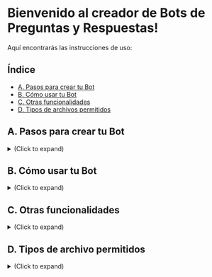 # Bienvenido al creador de Bots de Preguntas y Respuestas!

Aquí encontrarás las instrucciones de uso:

## Índice
* [A. Pasos para crear tu Bot](#pasos_crear_bot)
* [B. Cómo usar tu Bot](#uso_bot)
* [C. Otras funcionalidades](#otros)
* [D. Tipos de archivos permitidos](#tipos_archivo)


<a name="pasos_crear_bot"></a>
## A. Pasos para crear tu Bot
<details> 
<summary> (Click to expand) </summary>
<br /> 
	
1. **Crea una colección de documentos** vacía.
	1. En el menú de la izquierda, clica en "Nueva colección".
 	2. Introduce los datos.
<img width="391" alt="tutorial_1" src="https://github.com/user-attachments/assets/51908dc8-8e53-46b9-9ab9-f1357f96a0e8">


2. **Sube tus documentos**. [Clica aquí para ver los tipos de archivo válidos](#tipos_archivo)
	1. Selecciona tu colección en el menú de la izquierda
 	2. Ve a la pestaña **Colección**
	3. Súbelos en el drag-and-drop
	3. Clica en "Subir documentos".
	4. Verás que el número de archivos cargados en la parte superior de la página se ha actualizado.
<img width="411" alt="tutorial_2" src="https://github.com/user-attachments/assets/f0dccb0b-bc41-46e0-9180-c907c0fc3e6b">


3. **Recalcula tu colección**. Para que los cambios de los nuevos documentos surtan efecto, tienes que recalcular la colección.
	1. Selecciona tu colección en el menú de la izquierda
 	2. Ve a la pestaña "Colección"
	3. Clica en el botón "Recalcular colección".
 	4. Verás que en la parte superior de la página aparece que la colección acaba de recalcularse
<img width="397" alt="tutorial_3" src="https://github.com/user-attachments/assets/ec8c6f4f-9d80-4ebb-a405-613f3ad28159">


Voilà! Tu colección está lista para [usarse](#uso_bot).

</details>


<a name="uso_bot"></a>
## B. Cómo usar tu Bot
<details> 
<summary> (Click to expand)</summary>
<br /> 
	
1. **Asegúrate de tener marcada la casilla de tu colección**
2. **Ve a la pestaña de "Uso"**. Esta pestaña te permite buscar fragmentos de texto relevantes para una pregunta e incluso responder a esa pregunta, siempre que la información esté contenida en los documentos que acabas de subir. Puedes interactuar desde esta pestaña, o copiarte el comando para hacerlo desde tu terminal.
<img width="394" alt="tutorial_uso" src="https://github.com/user-attachments/assets/ef56a216-a04b-4d59-a533-dceff7135ca1">


</details>


<a name="otros"></a>
## C. Otras funcionalidades
<details>
<summary>(Click to expand)</summary>
<br /> 

Tienes a tu disposición otras funcionalidades muy útiles:

### C.1 Evalúa tu Bot
En la pestaña **Evaluación** puedes estimar la calidad de tu bot. Para ello necesitas subir tú un conjunto de preguntas y respuestas correctas. Estas se compararán con las respuestas automáticas de tu bot para determinar la calidad, así que es muy importante que las respuestas sean válidas.

1. Vete a la pestaña **Evaluación**
2. Sube tu archivo con preguntas y respuestas correctas. 
3. Clica en "Evaluar"

La evaluación se muestra abajo.

Estamos trabajando para que en el futuro no tengas que crear tú la serie de preguntas y respuestas correctas. 

### C.2 Comprueba que todos los servicios están activos

1. Vete a la pestaña **Sistemas**
2. Los servicios que estén en verde están activos


### C.3 Opciones avanzadas al crear la colección
En la pestaña **Colección** puedes seleccionar algunos de los parámetros que se usan al crear una colección. Estamos trabajando para darte varias opciones de configuraciones según tus preferencias de rendimiento.


</details>




<a name="tipos_archivo"></a>
## D. Tipos de archivo permitidos
<details>
<summary> (Click to expand)</summary>
<br /> 

Tipos de archivo que puede subir en la pestaña **Colección**:
* docx
* txt
* pdf
* csv
* wav
</details>
